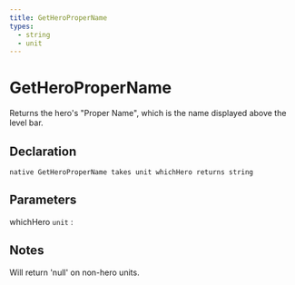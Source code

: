 ```yaml
---
title: GetHeroProperName
types:
  - string
  - unit
---
```


# GetHeroProperName
Returns the hero's "Proper Name", which is the name displayed above the level bar.

## Declaration

```jass
native GetHeroProperName takes unit whichHero returns string
```

## Parameters
whichHero `unit`
: 

## Notes 
Will return 'null' on non-hero units.
